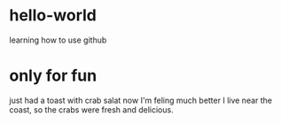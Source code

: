 # hello-world
learning how to use github
# only for fun #

just had a toast with crab salat
now I'm feling much better
I live near the coast, so the crabs were fresh and delicious.
